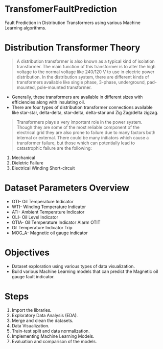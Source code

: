 # TransfomerFaultPrediction
Fault Prediction in Distribution Transformers using various Machine Learning algorithms.

# **Distribution Transformer Theory**
> A distribution transformer is also known as a typical kind of isolation transformer. The main function of this transformer is to alter the high voltage to the normal voltage like 240/120 V to use in electric power distribution. In the distribution system, there are different kinds of transformers available like single phase, 3-phase, underground, pad-mounted, pole-mounted transformer.
- Generally, these transformers are available in different sizes with efficiencies along with insulating oil.
- There are four types of distribution transformer connections available like star-star, delta-delta, star-delta, delta-star and Zig Zag/delta zigzag.

> Transformers plays a very important role in the power system. Though they are some of the most reliable component of the electrical grid they are also prone to failure due to many factors both internal or external. There could be many initiators which cause a transformer failure, but those which can potentially lead to catastrophic failure are the following:
1. Mechanical
2.   Dieletric Failure
3.   Electrical Winding Short-circuit








# Dataset Parameters Overview

- OTI- Oil Temperature Indicator
- WTI- Winding Temperature Indicator
- ATI- Ambient Temperature Indicator
- OLI- Oil Level Indicator
- OTIA- Oil Temperature Indicator Alarm OTIT
- Oil Temperature Indicator Trip
- MOG_A- Magnetic oil gauge indicator

# Objectives


*   Dataset exploration using various types of data visualization.
*   Build various Machine Learning models that can predict the Magnetic oil gauge fault indicator.

# Steps


1.   Import the libraries.
2.   Exploratory Data Analysis (EDA).
3.   Merge and clean the datasets.
4.   Data Visualization.
5.   Train-test split and data normalization.
6.   Implementing Machine Learning Models.
7.   Evaluation and comparison of the models.



